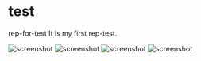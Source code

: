 # test

rep-for-test
It is my first rep-test.


![screenshot](https://images.vfl.ru/ii/1522714775/2720af6f/21222699.png)
![screenshot](https://images.vfl.ru/ii/1522714850/09447c65/21222701.png)
![screenshot](https://images.vfl.ru/ii/1522714828/3f8d19a7/21222700.png)
![screenshot](https://images.vfl.ru/ii/1522714867/bb5beb6e/21222702.png)


